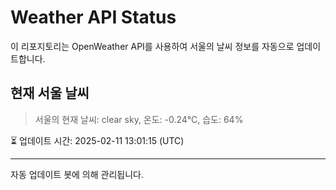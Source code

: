 
# Weather API Status

이 리포지토리는 OpenWeather API를 사용하여 서울의 날씨 정보를 자동으로 업데이트합니다.

## 현재 서울 날씨
> 서울의 현재 날씨: clear sky, 온도: -0.24°C, 습도: 64%

⏳ 업데이트 시간: 2025-02-11 13:01:15 (UTC)

---
자동 업데이트 봇에 의해 관리됩니다.

